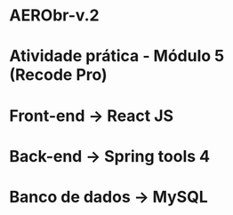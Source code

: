 # AERObr-v.2
# Atividade prática - Módulo 5 (Recode Pro)
# Front-end -> React JS
# Back-end -> Spring tools 4
# Banco de dados -> MySQL

